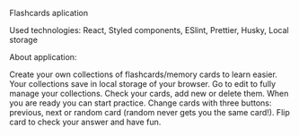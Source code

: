 Flashcards aplication

Used technologies: React, Styled components, ESlint, Prettier, Husky, Local storage

About application:

Create your own collections of flashcards/memory cards to learn easier. Your collections save in local storage of your browser. Go to edit to fully manage your collections. Check your cards, add new or delete them. When you are ready you can start practice. Change cards with three buttons: previous, next or random card (random never gets you the same card!). Flip card to check your answer and have fun.
